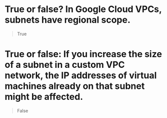 # True or false? In Google Cloud VPCs, subnets have regional scope.

> True

# True or false: If you increase the size of a subnet in a custom VPC network, the IP addresses of virtual machines already on that subnet might be affected.

> False
